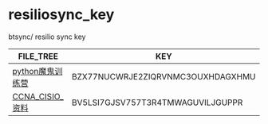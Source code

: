 # resiliosync_key
btsync/ resilio sync key

| FILE_TREE | KEY |
| -- | -- |
| [python魔鬼训练营](./python魔鬼训练营.md) | BZX77NUCWRJE2ZIQRVNMC3OUXHDAGXHMU | 
| [CCNA_CISIO_资料](./CCNA_CISIO_资料.md) | BV5LSI7GJSV757T3R4TMWAGUVILJGUPPR |

